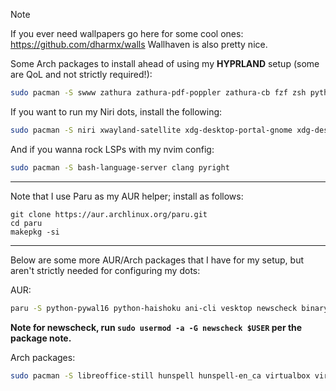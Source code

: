 > [!NOTE]
> If you ever need wallpapers go here for some cool ones: https://github.com/dharmx/walls
> Wallhaven is also pretty nice.

Some Arch packages to install ahead of using my **HYPRLAND** setup (some are QoL and not strictly required!):

```bash
sudo pacman -S swww zathura zathura-pdf-poppler zathura-cb fzf zsh python-setuptools zoxide nvtop htop bat waybar fuzzel foot hyprland sunsetr hyprlock hypridle xdg-desktop-portal-hyprland neovim xorg-xwayland wireplumber pipwire-pulse noto-fonts noto-fonts-cjk noto-fonts-emoji ttf-jetbrains-mono-nerd mandb man-pages mako unzip 7zip git neovim
```

If you want to run my Niri dots, install the following:

```bash
sudo pacman -S niri xwayland-satellite xdg-desktop-portal-gnome xdg-desktop-portal
```

And if you wanna rock LSPs with my nvim config:

```bash
sudo pacman -S bash-language-server clang pyright
```

---

Note that I use Paru as my AUR helper; install as follows:

```
git clone https://aur.archlinux.org/paru.git
cd paru
makepkg -si
```

---

Below are some more AUR/Arch packages that I have for my setup, but aren't strictly needed for configuring my dots:

AUR:
```bash
paru -S python-pywal16 python-haishoku ani-cli vesktop newscheck binaryninja-free
```

**Note for newscheck, run `sudo usermod -a -G newscheck $USER` per the package note.**

Arch packages:
```bash
sudo pacman -S libreoffice-still hunspell hunspell-en_ca virtualbox virtualbox-host-dkms nvidia-dkms nvidia-utils mpv feh
```
